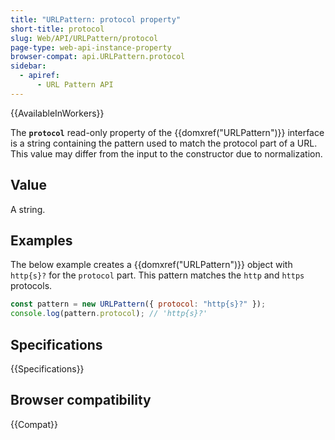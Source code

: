 ```yaml
---
title: "URLPattern: protocol property"
short-title: protocol
slug: Web/API/URLPattern/protocol
page-type: web-api-instance-property
browser-compat: api.URLPattern.protocol
sidebar:
  - apiref:
      - URL Pattern API
---
```


{{AvailableInWorkers}}

The **`protocol`** read-only property of the {{domxref("URLPattern")}} interface is a
string containing the pattern used to match the protocol part
of a URL. This value may differ from the input to the constructor due to
normalization.

## Value

A string.

## Examples

The below example creates a {{domxref("URLPattern")}} object with `http{s}?` for
the `protocol` part. This pattern matches the `http` and `https` protocols.

```js
const pattern = new URLPattern({ protocol: "http{s}?" });
console.log(pattern.protocol); // 'http{s}?'
```

## Specifications

{{Specifications}}

## Browser compatibility

{{Compat}}
